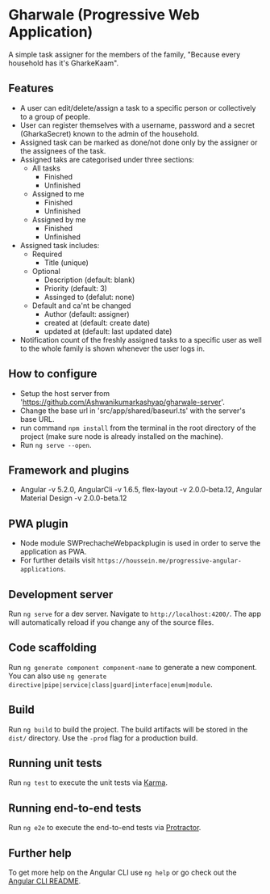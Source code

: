 # Gharwale (Progressive Web Application)

A simple task assigner for the members of the family, "Because every household has it's GharkeKaam".

## Features

* A user can edit/delete/assign a task to a specific person or collectively to a group of people.
* User can register themselves with a username, password and a secret (GharkaSecret) known to the admin of the household.
* Assigned task can be marked as done/not done only by the assigner or the assignees of the task.
* Assigned taks are categorised under three sections: 
    * All tasks
        * Finished
        * Unfinished
    * Assigned to me
        * Finished
        * Unfinished
    * Assigned by me
        * Finished
        * Unfinished
* Assigned task includes:
    * Required
        * Title (unique)
    * Optional
        * Description (default: blank)
        * Priority (default: 3)
        * Assinged to (defalut: none)
    * Default and ca'nt be changed
        * Author (default: assigner)
        * created at (default: create date)
        * updated at (default: last updated date)
* Notification count of the freshly assigned tasks to a specific user as well to the whole family is shown whenever the user logs in.

## How to configure

* Setup the host server from 'https://github.com/Ashwanikumarkashyap/gharwale-server'.
* Change the base url in 'src/app/shared/baseurl.ts' with the server's base URL.
* run command `npm install` from the terminal in the root directory of the project (make sure node is already installed on the machine).
* Run `ng serve --open`.

## Framework and plugins
* Angular -v 5.2.0, AngularCli -v 1.6.5, flex-layout -v 2.0.0-beta.12, Angular Material Design -v 2.0.0-beta.12

## PWA plugin

* Node module SWPrechacheWebpackplugin is used in order to serve the application as PWA.
* For further details visit `https://houssein.me/progressive-angular-applications`.

## Development server

Run `ng serve` for a dev server. Navigate to `http://localhost:4200/`. The app will automatically reload if you change any of the source files.

## Code scaffolding

Run `ng generate component component-name` to generate a new component. You can also use `ng generate directive|pipe|service|class|guard|interface|enum|module`.

## Build

Run `ng build` to build the project. The build artifacts will be stored in the `dist/` directory. Use the `-prod` flag for a production build.

## Running unit tests

Run `ng test` to execute the unit tests via [Karma](https://karma-runner.github.io).

## Running end-to-end tests

Run `ng e2e` to execute the end-to-end tests via [Protractor](http://www.protractortest.org/).

## Further help

To get more help on the Angular CLI use `ng help` or go check out the [Angular CLI README](https://github.com/angular/angular-cli/blob/master/README.md).
